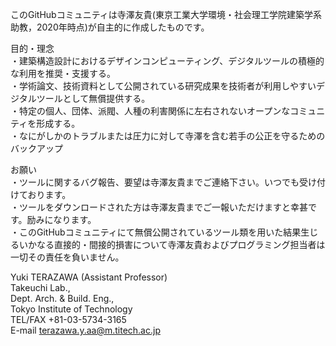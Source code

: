 このGitHubコミュニティは寺澤友貴(東京工業大学環境・社会理工学院建築学系助教，2020年時点)が自主的に作成したものです。<br>

目的・理念<br>
・建築構造設計におけるデザインコンピューティング、デジタルツールの積極的な利用を推奨・支援する。<br>
・学術論文、技術資料として公開されている研究成果を技術者が利用しやすいデジタルツールとして無償提供する。<br>
・特定の個人、団体、派閥、人種の利害関係に左右されないオープンなコミュニティを形成する。<br>
・なにがしかのトラブルまたは圧力に対して寺澤を含む若手の公正を守るためのバックアップ<br>
  
お願い<br>
・ツールに関するバグ報告、要望は寺澤友貴までご連絡下さい。いつでも受け付けております。<br>
・ツールをダウンロードされた方は寺澤友貴までご一報いただけますと幸甚です。励みになります。<br>
・このGitHubコミュニティにて無償公開されているツール類を用いた結果生じるいかなる直接的・間接的損害について寺澤友貴およびプログラミング担当者は一切その責任を負いません。<br>

Yuki TERAZAWA (Assistant Professor)<br>
Takeuchi Lab.,<br>
Dept. Arch. & Build. Eng.,<br>
Tokyo Institute of Technology<br>
TEL/FAX +81-03-5734-3165<br>
E-mail terazawa.y.aa@m.titech.ac.jp<br>
